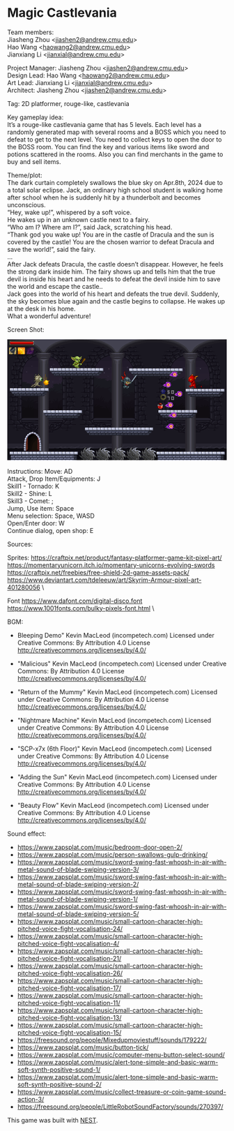 # Magic Castlevania

Team members:\
Jiasheng Zhou \<jiashen2@andrew.cmu.edu\>\
Hao Wang \<haowang2@andrew.cmu.edu\>\
Jianxiang Li \<jianxial@andrew.cmu.edu\>

Project Manager: Jiasheng Zhou \<jiashen2@andrew.cmu.edu\>\
Design Lead: Hao Wang \<haowang2@andrew.cmu.edu\>\
Art Lead: Jianxiang Li \<jianxial@andrew.cmu.edu\>\
Architect: Jiasheng Zhou \<jiashen2@andrew.cmu.edu\>

Tag: 2D platformer, rouge-like, castlevania

Key gameplay idea: \
It’s a rouge-like castlevania game that has 5 levels. Each level has a randomly generated map with several rooms and a BOSS which you need to defeat to get to the next level. You need to collect keys to open the door to the BOSS room. You can find the key and various items like sword and potions scattered in the rooms. Also you can find merchants in the game to buy and sell items.

Theme/plot: \
The dark curtain completely swallows the blue sky on Apr.8th, 2024 due to a total solar eclipse. Jack, an ordinary high school student is walking home after school when he is suddenly hit by a thunderbolt and becomes unconscious.\
“Hey, wake up!”, whispered by a soft voice.\
He wakes up in an unknown castle next to a fairy.\
“Who am I? Where am I?”, said Jack, scratching his head.\
“Thank god you wake up! You are in the castle of Dracula and the sun is covered by the castle! You are the chosen warrior to defeat Dracula and save the world!”, said the fairy.\
…\
After Jack defeats Dracula, the castle doesn’t disappear. However, he feels the strong dark inside him. The fairy shows up and tells him that the true devil is inside his heart and he needs to defeat the devil inside him to save the world and escape the castle..\
Jack goes into the world of his heart and defeats the true devil. Suddenly, the sky becomes blue again and the castle begins to collapse. He wakes up at the desk in his home.\
What a wonderful adventure!

Screen Shot:

![Screen Shot](screenshot.png)

Instructions:
Move: AD\
Attack, Drop Item/Equipments: J\
Skill1 - Tornado: K\
Skill2 - Shine: L\
Skill3 - Comet: ;\
Jump, Use item: Space\
Menu selection: Space, WASD\
Open/Enter door: W\
Continue dialog, open shop: E

Sources: 

Sprites: https://craftpix.net/product/fantasy-platformer-game-kit-pixel-art/ \
https://momentaryunicorn.itch.io/momentary-unicorns-evolving-swords \
https://craftpix.net/freebies/free-shield-2d-game-assets-pack/ \
https://www.deviantart.com/tdeleeuw/art/Skyrim-Armour-pixel-art-401280056 \

Font https://www.dafont.com/digital-disco.font \
https://www.1001fonts.com/bulky-pixels-font.html \

BGM:
- Bleeping Demo" Kevin MacLeod (incompetech.com)
Licensed under Creative Commons: By Attribution 4.0 License
http://creativecommons.org/licenses/by/4.0/

- "Malicious" Kevin MacLeod (incompetech.com)
  Licensed under Creative Commons: By Attribution 4.0 License
  http://creativecommons.org/licenses/by/4.0/
  
- "Return of the Mummy" Kevin MacLeod (incompetech.com)
  Licensed under Creative Commons: By Attribution 4.0 License
  http://creativecommons.org/licenses/by/4.0/
  
- "Nightmare Machine" Kevin MacLeod (incompetech.com)
  Licensed under Creative Commons: By Attribution 4.0 License
  http://creativecommons.org/licenses/by/4.0/
  
- "SCP-x7x (6th Floor)" Kevin MacLeod (incompetech.com)
  Licensed under Creative Commons: By Attribution 4.0 License
  http://creativecommons.org/licenses/by/4.0/

- "Adding the Sun" Kevin MacLeod (incompetech.com)
  Licensed under Creative Commons: By Attribution 4.0 License
  http://creativecommons.org/licenses/by/4.0/

- "Beauty Flow" Kevin MacLeod (incompetech.com)
  Licensed under Creative Commons: By Attribution 4.0 License
  http://creativecommons.org/licenses/by/4.0/
  
Sound effect:
- https://www.zapsplat.com/music/bedroom-door-open-2/
- https://www.zapsplat.com/music/person-swallows-gulp-drinking/
- https://www.zapsplat.com/music/sword-swing-fast-whoosh-in-air-with-metal-sound-of-blade-swiping-version-3/
- https://www.zapsplat.com/music/sword-swing-fast-whoosh-in-air-with-metal-sound-of-blade-swiping-version-2/
- https://www.zapsplat.com/music/sword-swing-fast-whoosh-in-air-with-metal-sound-of-blade-swiping-version-1/
- https://www.zapsplat.com/music/sword-swing-fast-whoosh-in-air-with-metal-sound-of-blade-swiping-version-5/
- https://www.zapsplat.com/music/small-cartoon-character-high-pitched-voice-fight-vocalisation-24/
- https://www.zapsplat.com/music/small-cartoon-character-high-pitched-voice-fight-vocalisation-4/
- https://www.zapsplat.com/music/small-cartoon-character-high-pitched-voice-fight-vocalisation-21/
- https://www.zapsplat.com/music/small-cartoon-character-high-pitched-voice-fight-vocalisation-26/
- https://www.zapsplat.com/music/small-cartoon-character-high-pitched-voice-fight-vocalisation-17/
- https://www.zapsplat.com/music/small-cartoon-character-high-pitched-voice-fight-vocalisation-11/
- https://www.zapsplat.com/music/small-cartoon-character-high-pitched-voice-fight-vocalisation-13/
- https://www.zapsplat.com/music/small-cartoon-character-high-pitched-voice-fight-vocalisation-15/
- https://freesound.org/people/Mixedupmoviestuff/sounds/179222/
- https://www.zapsplat.com/music/button-tick/
- https://www.zapsplat.com/music/computer-menu-button-select-sound/
- https://www.zapsplat.com/music/alert-tone-simple-and-basic-warm-soft-synth-positive-sound-1/
- https://www.zapsplat.com/music/alert-tone-simple-and-basic-warm-soft-synth-positive-sound-2/
- https://www.zapsplat.com/music/collect-treasure-or-coin-game-sound-action-3/
- https://freesound.org/people/LittleRobotSoundFactory/sounds/270397/


This game was built with [NEST](NEST.md).

